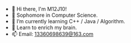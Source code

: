 - 👋    Hi there, I'm M12J10!
- 🏫    Sophomore in Computer Science.
- 🌱    I’m currently learning C++ / Java / Algorithm.
- 🧠    Learn to enrich my brain.
- 📫    Email: 13360698639@163.com


